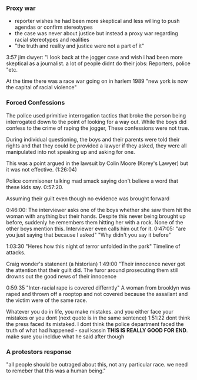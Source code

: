 
### Proxy war
- reporter wishes he had been more skeptical and less willing to push agendas or confirm stereotypes
- the case was never about justice but instead a proxy war regarding racial stereotypes and realities
- "the truth and reality and justice were not a part of it"

3:57 jim dwyer: "I look back at the jogger case and wish i had been more skeptical as a journalist. a lot of people didnt do their jobs: Reporters, police "etc.

At the time there was a race war going on in harlem 1989
"new york is now the capital of racial violence"  


### Forced Confessions

The police used primitive interrogation tactics that broke the person being interrogated down to the point of looking for a way out. While the boys did confess to the crime of raping the jogger, These confessions were not true. 

During individual questioning, the boys and their parents were told their rights and that they could be provided a lawyer if they asked, they were all manipulated into not speaking up and asking for one. 

This was a point argued in the lawsuit by Colin Moore (Korey's Lawyer) but it was not effective. (1:26:04)

Police commisoner talking mad smack saying don't believe a word that these kids say. 0:57:20. 

Assuming their guilt even though no evidence was brought forward

0:46:00: The interviewer asks one of the boys whether she saw them hit the woman with anything but their hands. Despite this never being brought up before, suddenly he remembers them hitting her with a rock. None of the other boys mention this. Interviewer even calls him out for it. 
0:47:05: "are you just saying that because I asked" "Why didn't you say it before"


1:03:30 "Heres how this night of terror unfolded in the park" Timeline of attacks. 






Craig wonder's statenent (a historian)
1:49:00
"Their innocence never got the attention that their guilt did. The furor around prosecuting them still drowns out the good news of their innocence


0:59:35 "Inter-racial rape is covered differntly"
A woman from brooklyn was raped and thrown off a rooptop and not covered because the assailant and the victim were of the same race. 


Whatever you do in life, you make mistakes. and you either face your mistakes or you dont (next quote is in the same sentence)
1:51:22 dont think the press faced its mistaked. I dont think the police department faced the truth of what had happened - saul kassin
**THIS IS REALLY GOOD FOR END**. make sure you incldue what he said after though

### A protestors response
"all people should be outraged about this, not any particular race. we need to remeber that this was a human being."







